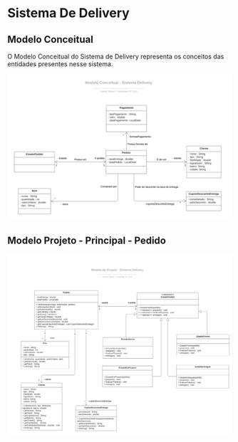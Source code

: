 # Sistema De Delivery

## Modelo Conceitual

O Modelo Conceitual do Sistema de Delivery representa os conceitos das entidades presentes nesse sistema.

<img src="Modelo Conceitual - Sistema Delivery.svg" alt="Modelo de Projeto">

## Modelo Projeto - Principal - Pedido

<img src="Modelo de Projeto - Principal - Sistema Delivery.svg" alt="Modelo de Projeto">
